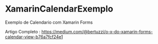 # XamarinCalendarExemplo
Exemplo de Calendario com Xamarin Forms

Artigo Completo : https://medium.com/@bertuzzi/o-x-do-xamarin-forms-calendar-view-b76a7fcf24e1
